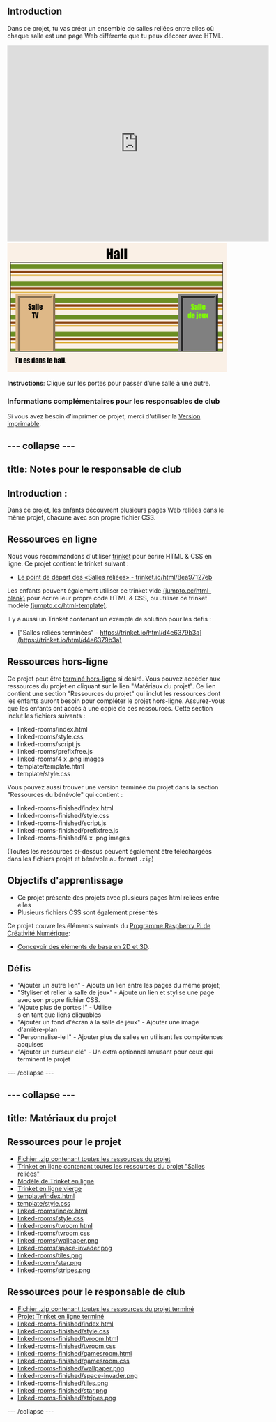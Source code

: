 ## Introduction

Dans ce projet, tu vas créer un ensemble de salles reliées entre elles où chaque salle est une page Web différente que tu peux décorer avec HTML.

<div class="trinket">
  <iframe src="https://trinket.io/embed/html/d4e6379b3a?outputOnly=true&start=result" width="600" height="450" frameborder="0" marginwidth="0" marginheight="0" allowfullscreen>
  </iframe>
  <img src="images/rooms-hall-finished.png">
</div>

**Instructions**: Clique sur les portes pour passer d’une salle à une autre.

### Informations complémentaires pour les responsables de club

Si vous avez besoin d'imprimer ce projet, merci d'utiliser la [Version imprimable](https://projects.raspberrypi.org/fr-FR/projects/linked-rooms/print).

--- collapse ---
---
title: Notes pour le responsable de club
---
## Introduction :

Dans ce projet, les enfants découvrent plusieurs pages Web reliées dans le même projet, chacune avec son propre fichier CSS.

## Ressources en ligne

Nous vous recommandons d'utiliser [trinket](https://trinket.io/) pour écrire HTML & CSS en ligne. Ce projet contient le trinket suivant :

* [Le point de départ des «Salles reliées» - trinket.io/html/8ea97127eb](https://trinket.io/html/8ea97127eb)

Les enfants peuvent également utiliser ce trinket vide [(jumpto.cc/html-blank)](http://jumpto.cc/html-blank) pour écrire leur propre code HTML & CSS, ou utiliser ce trinket modèle [(jumpto.cc/html-template)](http://jumpto.cc/html-template).

Il y a aussi un Trinket contenant un exemple de solution pour les défis :

* ["Salles reliées terminées" - https://trinket.io/html/d4e6379b3a](https://trinket.io/html/d4e6379b3a)

## Ressources hors-ligne

Ce projet peut être [terminé hors-ligne](https://www.codeclubprojects.org/en-GB/resources/webdev-working-offline/) si désiré. Vous pouvez accéder aux ressources du projet en cliquant sur le lien "Matériaux du projet". Ce lien contient une section "Ressources du projet" qui inclut les ressources dont les enfants auront besoin pour compléter le projet hors-ligne. Assurez-vous que les enfants ont accès à une copie de ces ressources. Cette section inclut les fichiers suivants :

* linked-rooms/index.html
* linked-rooms/style.css
* linked-rooms/script.js
* linked-rooms/prefixfree.js
* linked-rooms/4 x .png images
* template/template.html
* template/style.css

Vous pouvez aussi trouver une version terminée du projet dans la section "Ressources du bénévole" qui contient :

* linked-rooms-finished/index.html
* linked-rooms-finished/style.css
* linked-rooms-finished/script.js
* linked-rooms-finished/prefixfree.js
* linked-rooms-finished/4 x .png images

(Toutes les ressources ci-dessus peuvent également être téléchargées dans les fichiers projet et bénévole au format `.zip`)

## Objectifs d'apprentissage

* Ce projet présente des projets avec plusieurs pages html reliées entre elles
* Plusieurs fichiers CSS sont également présentés

Ce projet couvre les éléments suivants du [Programme Raspberry Pi de Créativité Numérique](http://rpf.io/curriculum):

* [Concevoir des éléments de base en 2D et 3D](https://www.raspberrypi.org/curriculum/design/creator).

## Défis

* “Ajouter un autre lien” - Ajoute un lien entre les pages du même projet;
* "Styliser et relier la salle de jeux" - Ajoute un lien et stylise une page avec son propre fichier CSS. 
* “Ajoute plus de portes !” - Utilise <div>s en tant que liens cliquables
* "Ajouter un fond d'écran à la salle de jeux" - Ajouter une image d'arrière-plan 
* "Personnalise-le !" - Ajouter plus de salles en utilisant les compétences acquises 
* "Ajouter un curseur clé" - Un extra optionnel amusant pour ceux qui terminent le projet

--- /collapse ---

--- collapse ---
---
title: Matériaux du projet
---

## Ressources pour le projet

* <a href="resources/rooms-project-resources.zip">Fichier .zip contenant toutes les ressources du projet</a>
* <a href="http://jumpto.cc/web-rooms">Trinket en ligne contenant toutes les ressources du projet "Salles reliées"</a>
* <a href="http://jumpto.cc/trinket-template">Modèle de Trinket en ligne</a>
* <a href="http://jumpto.cc/trinket-blank">Trinket en ligne vierge</a>
* <a href="resources/template-index.html">template/index.html</a>
* <a href="resources/template-style.css">template/style.css</a>
* <a href="resources/linked-rooms-index.html">linked-rooms/index.html</a>
* <a href="resources/linked-rooms-style.css">linked-rooms/style.css</a>
* <a href="resources/linked-rooms-tvroom.html">linked-rooms/tvroom.html</a>
* <a href="resources/linked-rooms-tvroom.css">linked-rooms/tvroom.css</a>
* <a href="resources/linked-rooms-wallpaper.png">linked-rooms/wallpaper.png</a>
* <a href="resources/linked-rooms-space-invader.png">linked-rooms/space-invader.png</a>
* <a href="resources/linked-rooms-tiles.png">linked-rooms/tiles.png</a>
* <a href="resources/linked-rooms-star.png">linked-rooms/star.png</a>
* <a href="resources/linked-rooms-stripes.png">linked-rooms/stripes.png</a>

## Ressources pour le responsable de club

* <a href="resources/rooms-volunteer-resources.zip">Fichier .zip contenant toutes les ressources du projet terminé</a>
* <a href="https://trinket.io/html/d4e6379b3a">Projet Trinket en ligne terminé</a>
* [linked-rooms-finished/index.html](resources/linked-rooms-finished-index.html)
* [linked-rooms-finished/style.css](resources/linked-rooms-finished-style.css)
* [linked-rooms-finished/tvroom.html](resources/linked-rooms-finished-tvroom.html)
* [linked-rooms-finished/tvroom.css](resources/linked-rooms-finished-tvroom.css)
* [linked-rooms-finished/gamesroom.html](resources/linked-rooms-finished-gamesroom.html)
* [linked-rooms-finished/gamesroom.css](resources/linked-rooms-finished-gamesroom.css)
* [linked-rooms-finished/wallpaper.png](resources/linked-rooms-finished-wallpaper.png)
* [linked-rooms-finished/space-invader.png](resources/linked-rooms-finished-space-invader.png)
* [linked-rooms-finished/tiles.png](resources/linked-rooms-finished-tiles.png)
* [linked-rooms-finished/star.png](resources/linked-rooms-finished-star.png)
* [linked-rooms-finished/stripes.png](resources/linked-rooms-finished-stripes.png)

--- /collapse ---